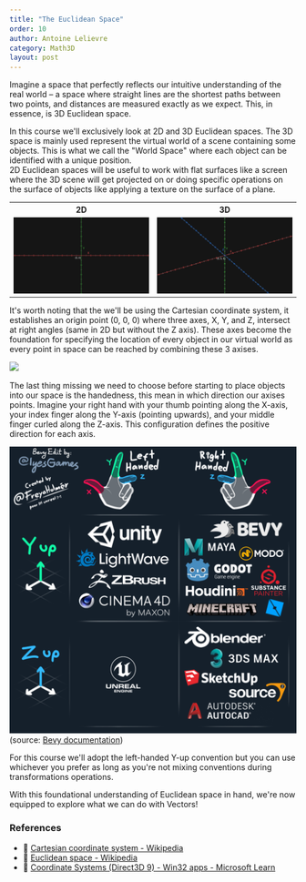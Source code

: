 ```yaml
---
title: "The Euclidean Space"
order: 10
author: Antoine Lelievre
category: Math3D 
layout: post
---
```


Imagine a space that perfectly reflects our intuitive understanding of the real world – a space where straight lines are the shortest paths between two points, and distances are measured exactly as we expect. This, in essence, is 3D Euclidean space.

In this course we'll exclusively look at 2D and 3D Euclidean spaces. The 3D space is mainly used represent the virtual world of a scene containing some objects. This is what we call the "World Space" where each object can be identified with a unique position.  
2D Euclidean spaces will be useful to work with flat surfaces like a screen where the 3D scene will get projected on or doing specific operations on the surface of objects like applying a texture on the surface of a plane.

<table>
  <tr><th>2D</th><th>3D</th></tr>
  <tr>
    <td><img src="../assets/Recordings/Euclidean%20Space%2000.png" alt="2D" style="width: 100%; height: auto;"></td>
    <td><img src="../assets/Recordings/Euclidean%20Space%2001.png" alt="3D" style="width: 100%; height: auto;"></td>
  </tr>
</table>

It's worth noting that the we'll be using the Cartesian coordinate system, it establishes an origin point (0, 0, 0) where three axes, X, Y, and Z, intersect at right angles (same in 2D but without the Z axis). These axes become the foundation for specifying the location of every object in our virtual world as every point in space can be reached by combining these 3 axises. 

![](../assets/Recordings/Euclidean%20Space%2002.gif)

The last thing missing we need to choose before starting to place objects into our space is the handedness, this mean in which direction our axises points. Imagine your right hand with your thumb pointing along the X-axis, your index finger along the Y-axis (pointing upwards), and your middle finger curled along the Z-axis. This configuration defines the positive direction for each axis.

![Handedness](../assets/Images/handedness.png) (source: [Bevy documentation](https://bevy-cheatbook.github.io/fundamentals/coords.html))

For this course we'll adopt the left-handed Y-up convention but you can use whichever you prefer as long as you're not mixing conventions during transformations operations.

With this foundational understanding of Euclidean space in hand, we're now equipped to explore what we can do with Vectors!

### References

- 📄 [Cartesian coordinate system - Wikipedia](https://en.wikipedia.org/wiki/Cartesian_coordinate_system)
- 📄 [Euclidean space - Wikipedia](https://en.wikipedia.org/wiki/Euclidean_space)
- 📄 [Coordinate Systems (Direct3D 9) - Win32 apps - Microsoft Learn](https://learn.microsoft.com/en-us/windows/win32/direct3d9/coordinate-systems)
